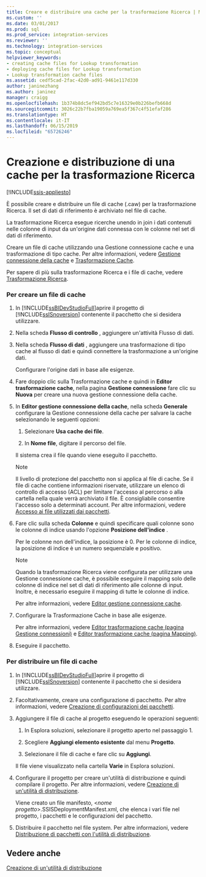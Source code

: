 ```yaml
---
title: Creare e distribuire una cache per la trasformazione Ricerca | Microsoft Docs
ms.custom: ''
ms.date: 03/01/2017
ms.prod: sql
ms.prod_service: integration-services
ms.reviewer: ''
ms.technology: integration-services
ms.topic: conceptual
helpviewer_keywords:
- creating cache files for Lookup transformation
- deploying cache files for Lookup transformation
- Lookup transformation cache files
ms.assetid: cedf5cad-2fac-42d0-ad91-9461e117d330
author: janinezhang
ms.author: janinez
manager: craigg
ms.openlocfilehash: 1b374b8dc5ef942bd5c7e16329e0b226befb668d
ms.sourcegitcommit: 3026c22b7fba19059a769ea5f367c4f51efaf286
ms.translationtype: HT
ms.contentlocale: it-IT
ms.lasthandoff: 06/15/2019
ms.locfileid: "65726246"
---
```

# <a name="create-and-deploy-a-cache-for-the-lookup-transformation"></a>Creazione e distribuzione di una cache per la trasformazione Ricerca

[!INCLUDE[ssis-appliesto](../../../includes/ssis-appliesto-ssvrpluslinux-asdb-asdw-xxx.md)]


  È possibile creare e distribuire un file di cache (.caw) per la trasformazione Ricerca. Il set di dati di riferimento è archiviato nel file di cache.  
  
 La trasformazione Ricerca esegue ricerche unendo in join i dati contenuti nelle colonne di input da un'origine dati connessa con le colonne nel set di dati di riferimento.  
  
 Creare un file di cache utilizzando una Gestione connessione cache e una trasformazione di tipo cache. Per altre informazioni, vedere [Gestione connessione della cache](../../../integration-services/data-flow/transformations/cache-connection-manager.md) e [Trasformazione Cache](../../../integration-services/data-flow/transformations/cache-transform.md).  
  
 Per sapere di più sulla trasformazione Ricerca e i file di cache, vedere [Trasformazione Ricerca](../../../integration-services/data-flow/transformations/lookup-transformation.md).  
  
### <a name="to-create-a-cache-file"></a>Per creare un file di cache  
  
1.  In [!INCLUDE[ssBIDevStudioFull](../../../includes/ssbidevstudiofull-md.md)]aprire il progetto di [!INCLUDE[ssISnoversion](../../../includes/ssisnoversion-md.md)] contenente il pacchetto che si desidera utilizzare.  
  
2.  Nella scheda **Flusso di controllo** , aggiungere un'attività Flusso di dati.  
  
3.  Nella scheda **Flusso di dati** , aggiungere una trasformazione di tipo cache al flusso di dati e quindi connettere la trasformazione a un'origine dati.  
  
     Configurare l'origine dati in base alle esigenze.  
  
4.  Fare doppio clic sulla Trasformazione cache e quindi in **Editor trasformazione cache**, nella pagina **Gestione connessione** fare clic su **Nuova** per creare una nuova gestione connessione della cache.  
  
5.  In **Editor gestione connessione della cache**, nella scheda **Generale** configurare la Gestione connessione della cache per salvare la cache selezionando le seguenti opzioni:  
  
    1.  Selezionare **Usa cache dei file**.  
  
    2.  In **Nome file**, digitare il percorso del file.  
  
     Il sistema crea il file quando viene eseguito il pacchetto.  
  
    > [!NOTE]  
    >  Il livello di protezione del pacchetto non si applica al file di cache. Se il file di cache contiene informazioni riservate, utilizzare un elenco di controllo di accesso (ACL) per limitare l'accesso al percorso o alla cartella nella quale verrà archiviato il file. È consigliabile consentire l'accesso solo a determinati account. Per altre informazioni, vedere [Accesso ai file utilizzati dai pacchetti](../../../integration-services/security/security-overview-integration-services.md#files).  
  
6.  Fare clic sulla scheda **Colonne** e quindi specificare quali colonne sono le colonne di indice usando l'opzione **Posizione dell'indice** .  
  
     Per le colonne non dell'indice, la posizione è 0. Per le colonne di indice, la posizione di indice è un numero sequenziale e positivo.  
  
    > [!NOTE]  
    >  Quando la trasformazione Ricerca viene configurata per utilizzare una Gestione connessione cache, è possibile eseguire il mapping solo delle colonne di indice nel set di dati di riferimento alle colonne di input. Inoltre, è necessario eseguire il mapping di tutte le colonne di indice.  
  
     Per altre informazioni, vedere [Editor gestione connessione cache](../../../integration-services/data-flow/transformations/cache-connection-manager-editor.md).  
  
7.  Configurare la Trasformazione Cache in base alle esigenze.  
  
     Per altre informazioni, vedere [Editor trasformazione cache &#40;pagina Gestione connessioni&#41;](../../../integration-services/data-flow/transformations/cache-transformation-editor-connection-manager-page.md) e [Editor trasformazione cache &#40;pagina Mapping&#41;](../../../integration-services/data-flow/transformations/cache-transformation-editor-mappings-page.md).  
  
8.  Eseguire il pacchetto.  
  
### <a name="to-deploy-a-cache-file"></a>Per distribuire un file di cache  
  
1.  In [!INCLUDE[ssBIDevStudioFull](../../../includes/ssbidevstudiofull-md.md)]aprire il progetto di [!INCLUDE[ssISnoversion](../../../includes/ssisnoversion-md.md)] contenente il pacchetto che si desidera utilizzare.  
  
2.  Facoltativamente, creare una configurazione di pacchetto. Per altre informazioni, vedere [Creazione di configurazioni dei pacchetti](../../../integration-services/packages/create-package-configurations.md).  
  
3.  Aggiungere il file di cache al progetto eseguendo le operazioni seguenti:  
  
    1.  In Esplora soluzioni, selezionare il progetto aperto nel passaggio 1.  
  
    2.  Scegliere **Aggiungi elemento esistente** dal menu **Progetto**.  
  
    3.  Selezionare il file di cache e fare clic su **Aggiungi**.  
  
     Il file viene visualizzato nella cartella **Varie** in Esplora soluzioni.  
  
4.  Configurare il progetto per creare un'utilità di distribuzione e quindi compilare il progetto. Per altre informazioni, vedere [Creazione di un'utilità di distribuzione](../../../integration-services/packages/create-a-deployment-utility.md).  
  
     Viene creato un file manifesto, \<*nome progetto*>.SSISDeploymentManifest.xml, che elenca i vari file nel progetto, i pacchetti e le configurazioni del pacchetto.  
  
5.  Distribuire il pacchetto nel file system. Per altre informazioni, vedere [Distribuzione di pacchetti con l'utilità di distribuzione](../../../integration-services/packages/deploy-packages-by-using-the-deployment-utility.md).  
  
## <a name="see-also"></a>Vedere anche  
 [Creazione di un'utilità di distribuzione](../../../integration-services/packages/create-a-deployment-utility.md)  
  
  
